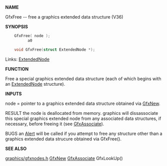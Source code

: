 
**NAME**

GfxFree -- free a graphics extended data structure (V36)

**SYNOPSIS**

```c
    GfxFree( node );
          a0

    void GfxFree(struct ExtendedNode *);

```
Links: [ExtendedNode](_00BA) 

**FUNCTION**

Free a special graphics extended data structure (each of which
begins with an [ExtendedNode](_00BA) structure).

**INPUTS**

node = pointer to a graphics extended data structure obtained via
[GfxNew](GfxNew).

RESULT
the node is deallocated from memory. graphics will dissassociate
this special graphics extended node from any associated data
structures, if necessary, before freeing it (see [GfxAssociate](GfxAssociate)).

BUGS
an [Alert](../exec/Alert) will be called if you attempt to free any structure
other than a graphics extended data strucure obtained via GfxFree().

**SEE ALSO**

[graphics/gfxnodes.h](_00BA) [GfxNew](GfxNew) [GfxAssociate](GfxAssociate) GfxLookUp()
